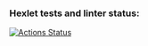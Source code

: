 ### Hexlet tests and linter status:
[![Actions Status](https://github.com/BaeMary/frontend-project-44/actions/workflows/hexlet-check.yml/badge.svg)](https://github.com/BaeMary/frontend-project-44/actions)